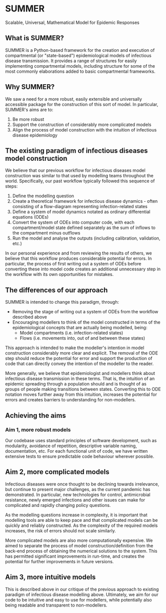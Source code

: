 
# SUMMER
Scalable, Universal, Mathematical Model for Epidemic Responses

## What is SUMMER?
SUMMER is a Python-based framework for the creation and execution of compartmental (or "state-based") epidemiological models of infectious disease transmission.
It provides a range of structures for easily implementing compartmental models, including structure for some of the most commonly elaborations added to basic compartmental frameworks.

## Why SUMMER?
We saw a need for a more robust, easily extensible and universally accessible package for the construction of this sort of model.
In particular, SUMMER's aims are to:
1. Be more robust
2. Support the construction of considerably more complicated models
3. Align the process of model construction with the intuition of infectious disease epidemiology

## The existing paradigm of infectious diseases model construction
We believe that our previous workflow for infectious diseases model construction was similar to that used by modelling teams throughout the world.
Specifically, our past workflow typically followed this sequence of steps:
1. Define the modelling question
2. Create a theoretical framework for infectious disease dynamics - often consisting of a flow-diagram representing infection-related states
3. Define a system of model dynamics notated as ordinary differential equations (ODEs)
4. Convert the system of ODEs into computer code, with each compartment/model state defined separately as the sum of inflows to the compartment minus outflows
5. Run the model and analyse the outputs (including calibration, validation, etc.)

In our personal experience and from reviewing the results of others, we believe that this workflow produces considerable potential for errors.
In particular, the process of first writing out a system of ODEs before converting these into model code creates an additional unnecessary step in the workflow with its own opportunities for mistakes.

## The differences of our approach
SUMMER is intended to change this paradigm, through:
* Removing the stage of writing out a system of ODEs from the workflow described above
* Encouraging modellers to think of the model constructed in terms of the epidemiological concepts that are actually being modelled, being:
  * Model compartments (i.e. infection-related states)
  * Flows (i.e. movements into, out of and between these states)
  
This approach is intended to make the modeller's intention in model construction considerably more clear and explicit.
The removal of the ODE step should reduce the potential for error and support the production of code that can directly convey the intention of the modeller to the reader.

More generally, we believe that epidemiologist and modellers think about infectious disease transmission in these terms.
That is, the intuition of an epidemic spreading through a population should and is thought of as groups of people making transitions between states.
Converting this to ODE notation moves further away from this intuition, increases the potential for errors and creates barriers to understanding for non-modellers.

## Achieving the aims

### Aim 1, more robust models
Our codebase uses standard principles of software development, such as modularity, avoidance of repetition, descriptive variable naming, documentation, etc.
For each functional unit of code, we have written extensive tests to ensure predictable code behaviour wherever possible.

## Aim 2, more complicated models
Infectious diseases were once thought to be declining towards irrelevance, but continue to present major challenges, as the current pandemic has demonstrated. 
In particular, new technologies for control, antimicrobial resistance, newly emerged infections and other issues can make for complicated and rapidly changing policy questions.

As the modelling questions increase in complexity, it is important that modelling tools are able to keep pace and that complicated models can be quickly and reliably constructed.
As the complexity of the required models increases, the risk of errors should not scale similarly.

More complicated models are also more computationally expensive.
We aimed to separate the process of model construction/definition from the back-end process of obtaining the numerical solutions to the system.
This has permitted significant improvements in run-time, and creates the potential for further improvements in future versions.

## Aim 3, more intuitive models
This is described above in our critique of the previous approach to existing paradigm of infectious disease modelling above.
Ultimately, we aim for our code to be intuitive and easy to use for modellers, while potentially also being readable and transparent to non-modellers.
